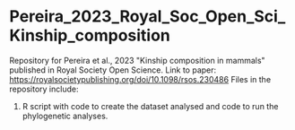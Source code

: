 # Pereira_2023_Royal_Soc_Open_Sci_Kinship_composition
Repository for Pereira et al., 2023 "Kinship composition in mammals" published in Royal Society Open Science.
Link to paper: https://royalsocietypublishing.org/doi/10.1098/rsos.230486
Files in the repository include:
1) R script with code to create the dataset analysed and code to run the phylogenetic analyses.

